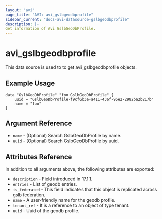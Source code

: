 ```yaml
---
layout: "avi"
page_title: "AVI: avi_gslbgeodbprofile"
sidebar_current: "docs-avi-datasource-gslbgeodbprofile"
description: |-
Get information of Avi GslbGeoDbProfile.
---
```


# avi_gslbgeodbprofile

This data source is used to to get avi_gslbgeodbprofile objects.

## Example Usage

```hcl
data "GslbGeoDbProfile" "foo_GslbGeoDbProfile" {
    uuid = "GslbGeoDbProfile-f9cf6b3e-a411-436f-95e2-2982ba2b217b"
    name = "foo"
}
```

## Argument Reference

* `name` - (Optional) Search GslbGeoDbProfile by name.
* `uuid` - (Optional) Search GslbGeoDbProfile by uuid.

## Attributes Reference

In addition to all arguments above, the following attributes are exported:

* `description` - Field introduced in 17.1.1.
* `entries` - List of geodb entries.
* `is_federated` - This field indicates that this object is replicated across gslb federation.
* `name` - A user-friendly name for the geodb profile.
* `tenant_ref` - It is a reference to an object of type tenant.
* `uuid` - Uuid of the geodb profile.

